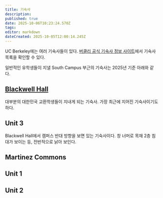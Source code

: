 ```yaml
---
title: 기숙사
description: 
published: true
date: 2025-10-06T10:23:24.570Z
tags: 
editor: markdown
dateCreated: 2025-10-05T12:00:14.245Z
---
```


UC Berkeley에는 여러 기숙사들이 있다.
[버클리 공식 기숙사 정보 사이트](https://housing.berkeley.edu/explore-housing-options/#residence-halls)에서 기숙사 목록을 확인할 수 있다.

일반적인 유학생들이 지낼 South Campus 부근의 기숙사는 2025년 기준 아래와 같다.

## [Blackwell Hall](/기숙사/blackwell-hall)
대부분의 대한민국 교환학생들이 지내게 되는 기숙사.
가장 최근에 지어진 기숙사이기도 하다.

## Unit 3
Blackwell Hall에서 캠퍼스 반대 방향을 보면 있는 기숙사이다.
창 너머로 목재 2층 침대가 보이는 등, 전반적으로 낡아 보인다.

## Martinez Commons

## Unit 1

## Unit 2
